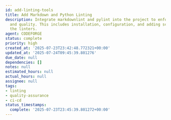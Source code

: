 ```yaml
---
id: add-linting-tools
title: Add Markdown and Python Linting
description: Integrate markdownlint and pylint into the project to enforce code style
  and quality. This includes installation, configuration, and adding scripts to run
  the linters.
agent: CODEFORGE
status: complete
priority: high
created_at: '2025-07-23T23:42:48.772321+00:00'
updated_at: '2025-07-24T09:45:39.801276'
due_date: null
dependencies: []
notes: null
estimated_hours: null
actual_hours: null
assignee: null
tags:
- linting
- quality-assurance
- ci-cd
status_timestamps:
  complete: '2025-07-23T23:45:39.801272+00:00'
---
```


